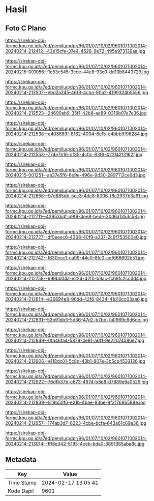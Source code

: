 # Hasil

## Foto C Plano

https://sirekap-obj-formc.kpu.go.id/a7ed/pemilu/pdpr/96/01/07/10/02/9601071002014-20240214-212412--42e15cfe-37e4-4528-9e72-495e973139aa.jpg

https://sirekap-obj-formc.kpu.go.id/a7ed/pemilu/pdpr/96/01/07/10/02/9601071002014-20240215-001056--1e53c545-3cde-44e8-93c0-dd10b8443729.jpg

https://sirekap-obj-formc.kpu.go.id/a7ed/pemilu/pdpr/96/01/07/10/02/9601071002014-20240214-212507--ebd2a245-46f8-4cba-90a2-4199324b5556.jpg

https://sirekap-obj-formc.kpu.go.id/a7ed/pemilu/pdpr/96/01/07/10/02/9601071002014-20240214-212523--24699ab9-35f1-42b8-ae89-0316b07e7e36.jpg

https://sirekap-obj-formc.kpu.go.id/a7ed/pemilu/pdpr/96/01/07/10/02/9601071002014-20240214-212538--e403689f-8162-4004-8cf5-e4bbb9f96284.jpg

https://sirekap-obj-formc.kpu.go.id/a7ed/pemilu/pdpr/96/01/07/10/02/9601071002014-20240214-212553--774e7b16-df85-4c0c-83f6-422f42f3162f.jpg

https://sirekap-obj-formc.kpu.go.id/a7ed/pemilu/pdpr/96/01/07/10/02/9601071002014-20240215-001251--aa37e5f6-6e9e-496e-9d30-2897112ce9d3.jpg

https://sirekap-obj-formc.kpu.go.id/a7ed/pemilu/pdpr/96/01/07/10/02/9601071002014-20240214-212656--97d885db-5cc3-4dc8-8006-f6c2937b3a61.jpg

https://sirekap-obj-formc.kpu.go.id/a7ed/pemilu/pdpr/96/01/07/10/02/9601071002014-20240214-212711--43953bdf-a9f9-4ee8-bede-30d6a135dc58.jpg

https://sirekap-obj-formc.kpu.go.id/a7ed/pemilu/pdpr/96/01/07/10/02/9601071002014-20240214-212727--df0eeec6-4368-40f9-a307-2c9f753500e0.jpg

https://sirekap-obj-formc.kpu.go.id/a7ed/pemilu/pdpr/96/01/07/10/02/9601071002014-20240214-212742--f630ccc1-ca99-44c0-8fc0-cef666692b51.jpg

https://sirekap-obj-formc.kpu.go.id/a7ed/pemilu/pdpr/96/01/07/10/02/9601071002014-20240214-212758--699bb04a-e224-42f0-b9ac-fcb9fc2cc3d4.jpg

https://sirekap-obj-formc.kpu.go.id/a7ed/pemilu/pdpr/96/01/07/10/02/9601071002014-20240214-212814--e36894e8-96dd-42f6-8434-41d10cc03aa6.jpg

https://sirekap-obj-formc.kpu.go.id/a7ed/pemilu/pdpr/96/01/07/10/02/9601071002014-20240214-212831--52b91db3-5d36-47d2-b7bb-7a0969c9d6de.jpg

https://sirekap-obj-formc.kpu.go.id/a7ed/pemilu/pdpr/96/01/07/10/02/9601071002014-20240214-212849--0fa46fa4-5878-4e91-a6f1-9e22074586e7.jpg

https://sirekap-obj-formc.kpu.go.id/a7ed/pemilu/pdpr/96/01/07/10/02/9601071002014-20240214-212906--e118dc01-5c8d-43b1-807e-3b5cb4533126.jpg

https://sirekap-obj-formc.kpu.go.id/a7ed/pemilu/pdpr/96/01/07/10/02/9601071002014-20240214-212922--76dfb37b-c673-467d-b8e8-d7689e9a0529.jpg

https://sirekap-obj-formc.kpu.go.id/a7ed/pemilu/pdpr/96/01/07/10/02/9601071002014-20240214-212939--819b50f6-e21b-4bae-83be-9f317686588e.jpg

https://sirekap-obj-formc.kpu.go.id/a7ed/pemilu/pdpr/96/01/07/10/02/9601071002014-20240214-212957--174ab3d7-8223-4cbe-bcfa-643a61c69a36.jpg

https://sirekap-obj-formc.kpu.go.id/a7ed/pemilu/pdpr/96/01/07/10/02/9601071002014-20240214-213014--1ff6e342-5195-4ceb-bda0-3891365aba8c.jpg


## Metadata

| Key        | Value               |
| ---------- | ------------------- |
| Time Stamp | 2024-02-17 13:05:41 |
| Kode Dapil | 9601                |



